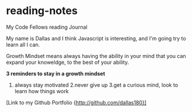# reading-notes

My Code Fellows reading Journal

My name is Dallas and I think Javascript is interesting, and I'm going try to learn all I can.

Growth Mindset means always having the ability in your mind that you can expand your knoweldge, to the best of your ability.

**3 reminders to stay in a growth mindset**

1. always stay motivated 
2.never give up
3.get a curious mind, look to learn how things work

[Link to my Github Portfolio {http://github.com/dallas180}]
